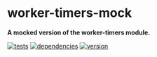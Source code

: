 # worker-timers-mock

**A mocked version of the worker-timers module.**

[![tests](https://img.shields.io/travis/chrisguttandin/worker-timers-mock/master.svg?style=flat-square)](https://travis-ci.org/chrisguttandin/worker-timers-mock)
[![dependencies](https://img.shields.io/david/chrisguttandin/worker-timers-mock.svg?style=flat-square)](https://www.npmjs.com/package/worker-timers-mock)
[![version](https://img.shields.io/npm/v/worker-timers-mock.svg?style=flat-square)](https://www.npmjs.com/package/worker-timers-mock)
